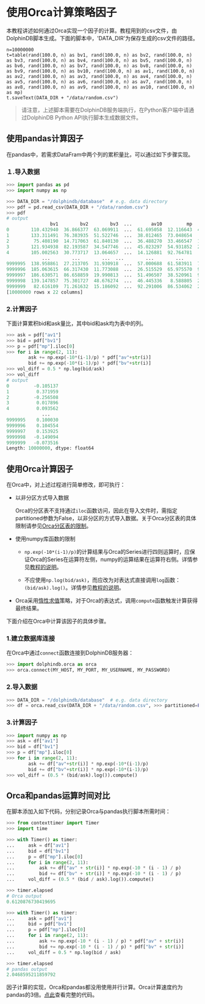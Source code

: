# 使用Orca计算策略因子

本教程讲述如何通过Orca实现一个因子的计算。教程用到的csv文件，由DolphinDB脚本生成。下面的脚本中，'DATA_DIR'为保存生成的csv文件的路径。

```
n=10000000
t=table(rand(100.0, n) as bv1, rand(100.0, n) as bv2, rand(100.0, n) as bv3, rand(100.0, n) as bv4, rand(100.0, n) as bv5, rand(100.0, n) as bv6, rand(100.0, n) as bv7, rand(100.0, n) as bv8, rand(100.0, n) as bv9, rand(100.0, n) as bv10, rand(100.0, n) as av1, rand(100.0, n) as av2, rand(100.0, n) as av3, rand(100.0, n) as av4, rand(100.0, n) as av5, rand(100.0, n) as av6, rand(100.0, n) as av7, rand(100.0, n) as av8, rand(100.0, n) as av9, rand(100.0, n) as av10, rand(100.0, n) as mp)
t.saveText(DATA_DIR + "/data/random.csv")
```

> 请注意，上述脚本需要在DolphinDB服务端执行，在Python客户端中请通过DolphinDB Python API执行脚本生成数据文件。

## 使用pandas计算因子

在pandas中，若需求DataFram中两个列的累积量比，可以通过如下步骤实现。

### １.导入数据

```Python
>>> import pandas as pd
>>> import numpy as np

>>> DATA_DIR = "/dolphindb/database"  # e.g. data directory
>>> pdf = pd.read_csv(DATA_DIR + "/data/random.csv")
>>> pdf
# output
                bv1        bv2        bv3  ...       av10         mp         wp
0        110.432940  36.866377  63.069911  ...  61.695058  12.116643  43.699660
1        133.311491  76.383935  51.522746  ...  38.012465  73.048654   6.267049
2         75.408190  14.717063  61.840130  ...  36.488270  33.466547  14.944621
3        121.934938  82.193587  34.547746  ...  45.023297  54.931852  25.739914
4        105.002563  30.773717  13.064657  ...  14.126881  92.764781   8.250228
             ...        ...        ...  ...        ...        ...        ...
9999995  138.958861  27.213705  31.930918  ...  57.000688  61.583911  74.309302
9999996  185.063615  66.317430  11.773088  ...  26.515529  65.975570  97.440483
9999997  186.630571  86.658859  19.990813  ...  51.496507  38.520961  91.533218
9999998  139.147857  75.301727  48.676274  ...  46.445336   8.588805  22.625894
9999999   82.616109  71.261632  15.186092  ...  92.291006  86.534062  25.115287
[10000000 rows x 22 columns]
```

### 2.计算因子

下面计算累积bid和ask量比，其中bid和ask均为表中的列。

```Python
>>> ask = pdf["av1"]
>>> bid = pdf["bv1"]
>>> p = pdf["mp"].iloc[0]
>>> for i in range(2, 11):
        ask += np.exp(-10*(i-1)/p) * pdf["av"+str(i)]
        bid += np.exp(-10*(i-1)/p) * pdf["bv"+str(i)]
>>> vol_diff = 0.5 * np.log(bid/ask)
>>> vol_diff
# output
0         -0.105137
1          0.371959
2         -0.256508
3          0.017896
4          0.093562
             ...   
9999995    0.100030
9999996    0.104554
9999997    0.153925
9999998   -0.149094
9999999   -0.073516
Length: 10000000, dtype: float64
```

## 使用Orca计算因子

在Orca中，对上述过程进行简单修改，即可执行：

- 以非分区方式导入数据

    Orca的分区表不支持通过`iloc`函数访问，因此在导入文件时，需指定partitioned参数为False，以非分区的方式导入数据。关于Orca分区表的具体限制请参见[Orca分区表的限制](https://github.com/dolphindb/Orca/blob/master/tutorial_cn/api_differences.md#82-orca%E5%88%86%E5%8C%BA%E8%A1%A8%E7%9A%84%E7%89%B9%E6%AE%8A%E5%B7%AE%E5%BC%82)。

- 使用numpy库函数的限制

    - `np.exp(-10*(i-1)/p)`的计算结果与Orca的Series进行四则运算时，应保证Orca的Series在运算符左侧，numpy的运算结果在运算符右侧。详情参见[教程的说明](https://github.com/dolphindb/Orca/blob/master/tutorial_cn/user_guide.md#操作数的顺序)。

    - 不应使用`np.log(bid/ask)`，而应改为对表达式直接调用`log`函数：`(bid/ask).log()`。详情参见[教程的说明](https://github.com/dolphindb/Orca/blob/master/tutorial_cn/user_guide.md#避免用numpy函数处理orca对象)。

- Orca采用[惰性求值](https://github.com/dolphindb/Orca/blob/master/tutorial_cn/user_guide.md#orca并非总是立刻求值)策略，对于Orca的表达式，调用`compute`函数触发计算获得最终结果。

下面介绍在Orca中计算该因子的具体步骤。

### 1.建立数据库连接

在Orca中通过`connect`函数连接到DolphinDB服务器：

```Python
>>> import dolphindb.orca as orca
>>> orca.connect(MY_HOST, MY_PORT, MY_USERNAME, MY_PASSWORD)
```

### 2.导入数据

```Python
>>> DATA_DIR = "/dolphindb/database"  # e.g. data directory
>>> df = orca.read_csv(DATA_DIR + "/data/random.csv", >>> partitioned=False)
```

### 3.计算因子

```Python
>>> import numpy as np
>>> ask = df["av1"]
>>> bid = df["bv1"]
>>> p = df["mp"].iloc[0]
>>> for i in range(2, 11):
        ask += df["av"+str(i)] * np.exp(-10*(i-1)/p)
        bid += df["bv"+str(i)] * np.exp(-10*(i-1)/p)
>>> vol_diff = (0.5 * (bid/ask).log()).compute()
```

## Orca和pandas运算时间对比

在脚本添加入如下代码，分别记录Orca与pandas执行脚本所需时间：

```Python
>>> from contexttimer import Timer
>>> import time

>>> with Timer() as timer:
...     ask = df["av1"]
...     bid = df["bv1"]
...     p = df["mp"].iloc[0]
...     for i in range(2, 11):
...         ask += df["av" + str(i)] * np.exp(-10 * (i - 1) / p)
...         bid += df["bv" + str(i)] * np.exp(-10 * (i - 1) / p)
...     vol_diff = (0.5 * (bid / ask).log()).compute()

>>> timer.elapsed
# Orca output
0.6120876730419695

>>> with Timer() as timer:
...     ask = pdf["av1"]
...     bid = pdf["bv1"]
...     p = pdf["mp"].iloc[0]
...     for i in range(2, 11):
...         ask += np.exp(-10 * (i - 1) / p) * pdf["av" + str(i)]
...         bid += np.exp(-10 * (i - 1) / p) * pdf["bv" + str(i)]
...     vol_diff = 0.5 * np.log(bid / ask)

>>> timer.elapsed
# pandas output
2.0468595211859792
```

因子计算的实现，Orca和pandas都没用使用并行计算。Orca计算速度约为pandas的3倍。[点此](https://github.com/dolphindb/Orca/blob/master/examples/factor.py)查看完整的代码。